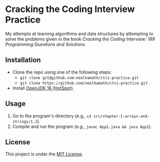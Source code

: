 # Cracking the Coding Interview Practice

My attempts at learning algorithms and data structures by attempting to solve the problems given in the book _Cracking
the Coding Interview: 189 Programming Questions and Solutions_.

## Installation

- Clone the repo using one of the following steps:
    - `git clone git@github.com:neelkamath/ctci-practice.git`
    - `git clone https://github.com/neelkamath/ctci-practice.git`
- Install [OpenJDK 16 (HotSpot)](https://adoptopenjdk.net/?variant=openjdk16&jvmVariant=hotspot).

## Usage

1. Go to the program's directory (e.g., `cd src/chapter-1-arrays-and-strings/1.1`).
2. Compile and run the program (e.g., `javac App1.java && java App1`).

## License

This project is under the [MIT License](LICENSE).
